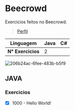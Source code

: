 # Beecrowd


Exercicios feitos no Beecrowd.

>[Perfil](https://www.beecrowd.com.br/judge/pt/profile/731032)

| Linguagem         | Java | C# |
|---------------    |------|----|
| **N° Exercicios** | 2    |    |

![206b24ac-6fee-483b-b5f9](https://github.com/Leonardotei/Beecrowd/assets/111396420/b82da262-bfc7-4487-8445-55239eb0237a)

## JAVA

### Exercicios
- [x] 1000 - Hello World!


